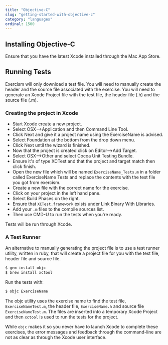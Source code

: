 ```yaml
---
title: "Objective-C"
slug: "getting-started-with-objective-c"
category: "languages"
ordinal: 1500
---
```


## Installing Objective-C

Ensure that you have the latest Xcode installed through the Mac App Store.

## Running Tests

Exercism will only download a test file. You will need to manually create the header and the source file associated with the exercise. You will need to generate an Xcode Project file with the test file, the header file (.h) and the source file (.m).

### Creating the project in Xcode

* Start Xcode create a new project.
* Select OSX-->Application and then Command Line Tool.
* Click Next and give it a project name using the ExerciseName is advised.
* Select Foundation at the bottom from the drop down menu.
* Click Next until the wizard is finished.
* Now that the project is created click on Editor-->Add Target.
* Select OSX-->Other and select Cocoa Unit Testing Bundle.
* Ensure it's of type XCTest and that the project and target match then click finish.
* Open the new file which will be named `ExerciseName_Tests.m` in a folder called ExerciseName Tests and replace the contents with the test file you got from exercism.
* Create a new file with the correct name for the exercise.
* Click on your project in the left hand pane.
* Select Build Phases on the right.
* Ensure that `XCTest.framework` exists under Link Binary With Libraries.
* Add your `.m` files to the compile sources list.
* Then use CMD-U to run the tests when you're ready.

Tests will be run through Xcode.

### A Test Runner

An alternative to manually generating the project file is to use a test runner utility, written in ruby, that will create a project file for you with the test file, header file and source file.

```bash
$ gem install objc
$ brew install xctool
```

Run the tests with:

```bash
$ objc ExerciseName
```

The objc utility uses the exercise name to find the test file, `ExerciseNameTest.m`, the header file, `ExerciseName.h` and source file `ExerciseNameTest.m`. The files are inserted into a temporary Xcode Project and then `xctool` is used to run the tests for the project.

While `objc` makes it so you never have to launch Xcode to complete these exercises, the error messages and feedback through the command-line are not as clear as through the Xcode user interface.
